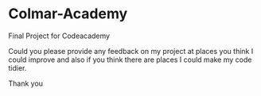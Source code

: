 # Colmar-Academy
Final Project for Codeacademy

Could you please provide any feedback on my project at places you think I could improve and also if you think there are places I could make my code tidier. 

Thank you
